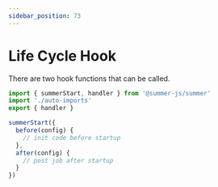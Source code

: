 ```yaml
---
sidebar_position: 73
---
```


# Life Cycle Hook
 
There are two hook functions that can be called.

```ts title="src/index.ts"
import { summerStart, handler } from '@summer-js/summer'
import './auto-imports'
export { handler }

summerStart({
  before(config) {
    // init code before startup
  },
  after(config) {
    // post job after startup
  }
})
```